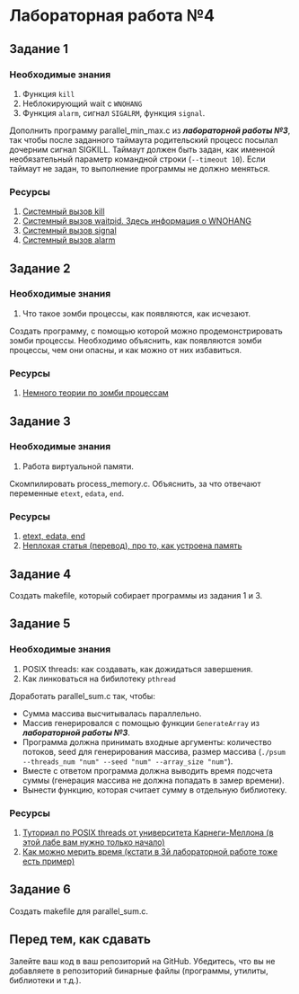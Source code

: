 # Лабораторная работа №4

## Задание 1

### Необходимые знания

1. Функция `kill`
2. Неблокирующий wait c `WNOHANG`
3. Функция `alarm`, сигнал `SIGALRM`, функция `signal`.

Дополнить программу parallel\_min\_max.c из ***лабораторной работы №3***, так чтобы после заданного таймаута родительский процесс посылал дочерним сигнал SIGKILL. Таймаут должен быть задан, как именной необязательный параметр командной строки (`--timeout 10`). Если таймаут не задан, то выполнение программы не должно меняться.

### Ресурсы

1. [Системный вызов kill](http://man7.org/linux/man-pages/man2/kill.2.html)
2. [Системный вызов waitpid. Здесь информация о WNOHANG](https://linux.die.net/man/2/waitpid)
3. [Системный вызов signal](http://man7.org/linux/man-pages/man2/signal.2.html)
4. [Системный вызов alarm](http://man7.org/linux/man-pages/man2/alarm.2.html)

## Задание 2

### Необходимые знания

1. Что такое зомби процессы, как появляются, как исчезают.

Создать программу, с помощью которой можно продемонстрировать зомби процессы. Необходимо объяснить, как появляются зомби процессы, чем они опасны, и как можно от них избавиться.

### Ресурсы

1. [Немного теории по зомби процессам](https://www-cdf.fnal.gov/offline/UNIX_Concepts/concepts.zombies.txt)

## Задание 3

### Необходимые знания

1. Работа виртуальной памяти.

Скомпилировать process_memory.c. Объяснить, за что отвечают переменные `etext`, `edata`, `end`.

### Ресурсы

1. [etext, edata, end](https://linux.die.net/man/3/edata)
2. [Неплохая статья (перевод), про то, как устроена память](https://habrahabr.ru/company/nixsolutions/blog/277759/)

## Задание 4

Создать makefile, который собирает программы из задания 1 и 3.

## Задание 5

### Необходимые знания

1. POSIX threads: как создавать, как дожидаться завершения.
2. Как линковаться на бибилотеку `pthread`

Доработать parallel_sum.c так, чтобы:

* Сумма массива высчитывалась параллельно.
* Массив генерировался с помощью функции `GenerateArray` из ***лабораторной работы №3***.
* Программа должна принимать входные аргументы: количество потоков, seed для генерирования массива, размер массива (`./psum --threads_num "num" --seed "num" --array_size "num"`). 
* Вместе с ответом программа должна выводить время подсчета суммы (генерация массива не должна попадать в замер времени).
* Вынести функцию, которая считает сумму в отдельную библиотеку.

### Ресурсы

1. [Туториал по POSIX threads от университета Карнеги-Меллона (в этой лабе вам нужно только начало)](https://www.cs.cmu.edu/afs/cs/academic/class/15492-f07/www/pthreads.html#SCHEDULING)
2. [Как можно мерить время (кстати в 3й лабораторной работе тоже есть пример)](https://www.gnu.org/software/libc/manual/html_node/Elapsed-Time.html)

## Задание 6

Создать makefile для parallel_sum.c.

## Перед тем, как сдавать

Залейте ваш код в ваш репозиторий на GitHub. Убедитесь, что вы не добавляете в репозиторий бинарные файлы (программы, утилиты, библиотеки и т.д.).




